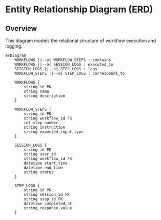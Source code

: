 # Entity Relationship Diagram (ERD)

## Overview

This diagram models the relational structure of workflow execution and logging.

```mermaid
erDiagram
    WORKFLOWS ||--o{ WORKFLOW_STEPS : contains
    WORKFLOWS ||--o{ SESSION_LOGS : executed_in
    SESSION_LOGS ||--o{ STEP_LOGS : logs
    WORKFLOW_STEPS ||--o{ STEP_LOGS : corresponds_to

    WORKFLOWS {
        string id PK
        string name
        string description
    }

    WORKFLOW_STEPS {
        string id PK
        string workflow_id FK
        int step_number
        string instruction
        string expected_input_type
    }

    SESSION_LOGS {
        string id PK
        string user_id
        string workflow_id FK
        datetime start_time
        datetime end_time
        string status
    }

    STEP_LOGS {
        string id PK
        string session_id FK
        string step_id FK
        datetime completed_at
        string response_value
    }
```
